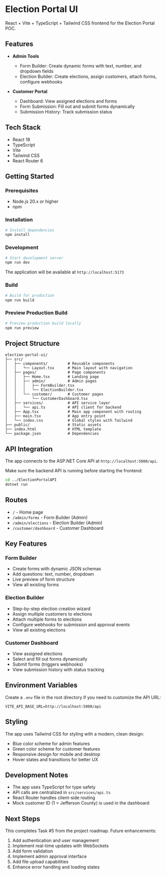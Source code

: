 # Election Portal UI

React + Vite + TypeScript + Tailwind CSS frontend for the Election Portal POC.

## Features

- **Admin Tools**
  - Form Builder: Create dynamic forms with text, number, and dropdown fields
  - Election Builder: Create elections, assign customers, attach forms, configure webhooks
  
- **Customer Portal**
  - Dashboard: View assigned elections and forms
  - Form Submission: Fill out and submit forms dynamically
  - Submission History: Track submission status

## Tech Stack

- React 18
- TypeScript
- Vite
- Tailwind CSS
- React Router 6

## Getting Started

### Prerequisites

- Node.js 20.x or higher
- npm

### Installation

```bash
# Install dependencies
npm install
```

### Development

```bash
# Start development server
npm run dev
```

The application will be available at `http://localhost:5173`

### Build

```bash
# Build for production
npm run build
```

### Preview Production Build

```bash
# Preview production build locally
npm run preview
```

## Project Structure

```
election-portal-ui/
├── src/
│   ├── components/         # Reusable components
│   │   └── Layout.tsx      # Main layout with navigation
│   ├── pages/              # Page components
│   │   ├── Home.tsx        # Landing page
│   │   ├── admin/          # Admin pages
│   │   │   ├── FormBuilder.tsx
│   │   │   └── ElectionBuilder.tsx
│   │   └── customer/       # Customer pages
│   │       └── CustomerDashboard.tsx
│   ├── services/           # API service layer
│   │   └── api.ts          # API client for backend
│   ├── App.tsx             # Main app component with routing
│   ├── main.tsx            # App entry point
│   └── index.css           # Global styles with Tailwind
├── public/                 # Static assets
├── index.html              # HTML template
└── package.json            # Dependencies
```

## API Integration

The app connects to the ASP.NET Core API at `http://localhost:5000/api`.

Make sure the backend API is running before starting the frontend:

```bash
cd ../ElectionPortalAPI
dotnet run
```

## Routes

- `/` - Home page
- `/admin/forms` - Form Builder (Admin)
- `/admin/elections` - Election Builder (Admin)
- `/customer/dashboard` - Customer Dashboard

## Key Features

### Form Builder
- Create forms with dynamic JSON schemas
- Add questions: text, number, dropdown
- Live preview of form structure
- View all existing forms

### Election Builder
- Step-by-step election creation wizard
- Assign multiple customers to elections
- Attach multiple forms to elections
- Configure webhooks for submission and approval events
- View all existing elections

### Customer Dashboard
- View assigned elections
- Select and fill out forms dynamically
- Submit forms (triggers webhooks)
- View submission history with status tracking

## Environment Variables

Create a `.env` file in the root directory if you need to customize the API URL:

```env
VITE_API_BASE_URL=http://localhost:5000/api
```

## Styling

The app uses Tailwind CSS for styling with a modern, clean design:
- Blue color scheme for admin features
- Green color scheme for customer features
- Responsive design for mobile and desktop
- Hover states and transitions for better UX

## Development Notes

- The app uses TypeScript for type safety
- API calls are centralized in `src/services/api.ts`
- React Router handles client-side routing
- Mock customer ID (1 = Jefferson County) is used in the dashboard

## Next Steps

This completes Task #5 from the project roadmap. Future enhancements:

1. Add authentication and user management
2. Implement real-time updates with WebSockets
3. Add form validation
4. Implement admin approval interface
5. Add file upload capabilities
6. Enhance error handling and loading states

